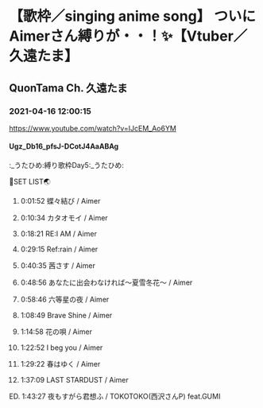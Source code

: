 # 【歌枠／singing anime song】 ついにAimerさん縛りが・・！✨【Vtuber／久遠たま】

## QuonTama Ch. 久遠たま

### 2021-04-16 12:00:15

https://www.youtube.com/watch?v=IJcEM_Ao6YM

#### Ugz_Db16_pfsJ-DCotJ4AaABAg

:_うたひめ:縛り歌枠Day5:_うたひめ:



🥚SET LIST🌏



01. 0:01:52 蝶々結び / Aimer

02. 0:10:34 カタオモイ / Aimer

03. 0:18:21 RE:I AM / Aimer

04. 0:29:15 Ref:rain / Aimer

05. 0:40:35 茜さす / Aimer

06. 0:48:56 あなたに出会わなければ～夏雪冬花～ / Aimer

07. 0:58:46 六等星の夜 / Aimer

08. 1:08:49 Brave Shine / Aimer

09. 1:14:58 花の唄 / Aimer

10. 1:22:52 I beg you / Aimer

11. 1:29:22 春はゆく / Aimer

12. 1:37:09 LAST STARDUST / Aimer

ED. 1:43:27 夜もすがら君想ふ / TOKOTOKO(西沢さんP) feat.GUMI

